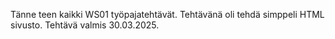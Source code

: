 Tänne teen kaikki WS01 työpajatehtävät. Tehtävänä oli tehdä simppeli HTML sivusto. Tehtävä valmis 30.03.2025.
